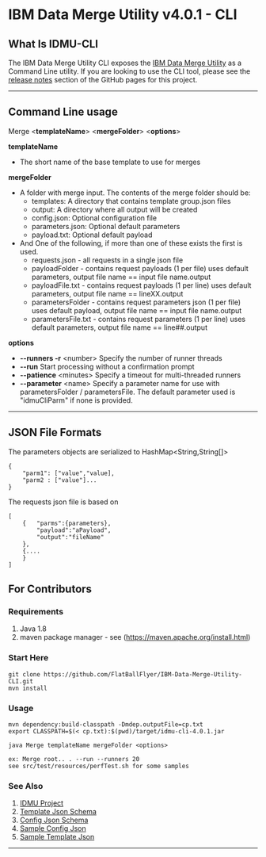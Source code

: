 # IBM Data Merge Utility v4.0.1 - CLI

## What Is IDMU-CLI
The IBM Data Merge Utility CLI exposes the [IBM Data Merge Utility](http://flatballflyer.github.io/IBM-Data-Merge-Utility/) as a Command Line utility. If you are looking to use the CLI tool, please see the [release notes](https://github.com/FlatBallFlyer/IBM-Data-Merge-Utility-CLI/releases) section of the GitHub pages for this project.

---

## Command Line usage
Merge &lt;__templateName__&gt; &lt;__mergeFolder__&gt; &lt;__options__&gt;

__templateName__
* The short name of the base template to use for merges 		

__mergeFolder__
* A folder with merge input. The contents of the merge folder should be:
  * templates: A directory that contains template group.json files 
  * output: A directory where all output will be created
  * config.json: Optional configuration file
  * parameters.json: Optional default parameters
  * payload.txt: Optional default payload
* And One of the following, if more than one of these exists the first is used.
  * requests.json - all requests in a single json file
  * payloadFolder - contains request payloads (1 per file) uses default parameters, output file name == input file name.output 
  * payloadFile.txt - contains request payloads (1 per line) uses default parameters, output file name == lineXX.output
  * parametersFolder - contains request parameters json (1 per file) uses default payload, output file name == input file name.output
  * parametersFile.txt - contains request parameters (1 per line) uses default parameters, output file name == line##.output

__options__									
  * __--runners  -r__ &lt;number&gt;
Specify the number of runner threads		
  * __--run__ 
Start processing without a confirmation prompt		
  * __--patience__ &lt;minutes&gt;
Specify a timeout for multi-threaded runners
  * __--parameter__ &lt;name&gt;
Specify a parameter name for use with parametersFolder / parametersFile. 
The default parameter used is "idmuCliParm" if none is provided.
												
---

## JSON File Formats
The parameters objects are serialized to HashMap<String,String[]>

```
{
	"parm1": ["value","value], 
	"parm2 : ["value"]...
}
```

The requests json file is based on
```
[
	{	"parms":{parameters}, 
		"payload":"aPayload", 
		"output":"fileName"
	},
	{....
	}
]
```
## For Contributors 
### Requirements
1. Java 1.8 
1. maven package manager - see (https://maven.apache.org/install.html)

### Start Here

```
git clone https://github.com/FlatBallFlyer/IBM-Data-Merge-Utility-CLI.git
mvn install
```

### Usage

```
mvn dependency:build-classpath -Dmdep.outputFile=cp.txt
export CLASSPATH=$(< cp.txt):$(pwd)/target/idmu-cli-4.0.1.jar

java Merge templateName mergeFolder <options>

ex: Merge root.. . --run --runners 20
see src/test/resources/perfTest.sh for some samples
```

### See Also
1. [IDMU Project](https://github.com/FlatBallFlyer/IBM-Data-Merge-Utility)
1. [Template Json Schema](https://github.com/FlatBallFlyer/IBM-Data-Merge-Utility/blob/master/WebContent/jsonSchema/schema.template.json)
1. [Config Json Schema](https://github.com/FlatBallFlyer/IBM-Data-Merge-Utility/blob/master/WebContent/jsonSchema/schema.config.json)
1. [Sample Config Json](https://github.com/FlatBallFlyer/IBM-Data-Merge-Utility/blob/master/src/test/resources/config.sample.json)
1. [Sample Template Json](https://github.com/FlatBallFlyer/IBM-Data-Merge-Utility/blob/master/src/test/resources/system.sample.json)

---